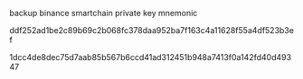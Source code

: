 backup binance smartchain private key mnemonic

ddf252ad1be2c89b69c2b068fc378daa952ba7f163c4a11628f55a4df523b3ef  

1dcc4de8dec75d7aab85b567b6ccd41ad312451b948a7413f0a142fd40d49347  
